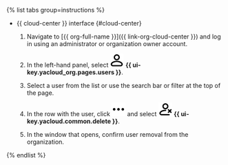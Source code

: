 {% list tabs group=instructions %}

- {{ cloud-center }} interface {#cloud-center}

  1. Navigate to [{{ org-full-name }}]({{ link-org-cloud-center }}) and log in using an administrator or organization owner account.

  1. In the left-hand panel, select ![icon-users](../../_assets/console-icons/person.svg) **{{ ui-key.yacloud_org.pages.users }}**.

  1. Select a user from the list or use the search bar or filter at the top of the page.

  1. In the row with the user, click ![icon-context-menu](../../_assets/console-icons/ellipsis.svg) and select ![PersonXmark](../../_assets/console-icons/person-xmark.svg) **{{ ui-key.yacloud.common.delete }}**.

  1. In the window that opens, confirm user removal from the organization.

{% endlist %}